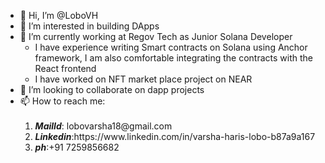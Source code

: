 - 👋 Hi, I’m @LoboVH
- 👀 I’m interested in building DApps
- 🌱 I’m currently working at Regov Tech as Junior Solana Developer
     -  I have experience writing Smart contracts on Solana using Anchor framework, I am also comfortable integrating the contracts with the React frontend
     -  I have worked on NFT market place project on NEAR
- 💞️ I’m looking to collaborate on dapp projects
- 📫 How to reach me: <br><br>
    <ol>
     <li><em><strong>MailId</strong></em>: lobovarsha18@gmail.com</li>
     <li><em><strong>Linkedin</strong></em>:https://www.linkedin.com/in/varsha-haris-lobo-b87a9a167</li>
     <li><em><strong>ph</strong></em>:+91 7259856682</li>
    </ol>
                   
                       

<!---
LoboVH/LoboVH is a ✨ special ✨ repository because its `README.md` (this file) appears on your GitHub profile.
You can click the Preview link to take a look at your changes.
--->
